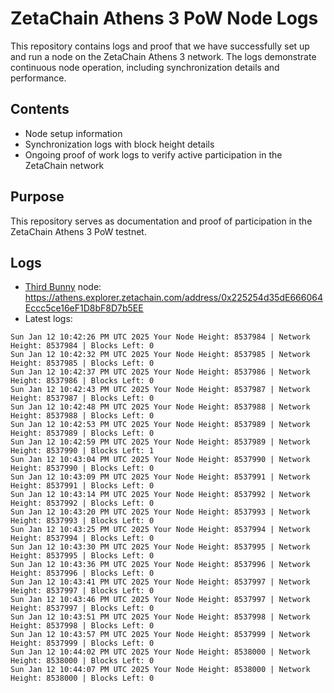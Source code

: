 # ZetaChain Athens 3 PoW Node Logs
This repository contains logs and proof that we have successfully set up and run a node on the ZetaChain Athens 3 network. The logs demonstrate continuous node operation, including synchronization details and performance.

## Contents
- Node setup information
- Synchronization logs with block height details
- Ongoing proof of work logs to verify active participation in the ZetaChain network

## Purpose
This repository serves as documentation and proof of participation in the ZetaChain Athens 3 PoW testnet.

## Logs

- [Third Bunny](https://thirdbunny.xyz/) node: https://athens.explorer.zetachain.com/address/0x225254d35dE666064Eccc5ce16eF1D8bF8D7b5EE
- Latest logs:
```
Sun Jan 12 10:42:26 PM UTC 2025 Your Node Height: 8537984 | Network Height: 8537984 | Blocks Left: 0
Sun Jan 12 10:42:32 PM UTC 2025 Your Node Height: 8537985 | Network Height: 8537985 | Blocks Left: 0
Sun Jan 12 10:42:37 PM UTC 2025 Your Node Height: 8537986 | Network Height: 8537986 | Blocks Left: 0
Sun Jan 12 10:42:43 PM UTC 2025 Your Node Height: 8537987 | Network Height: 8537987 | Blocks Left: 0
Sun Jan 12 10:42:48 PM UTC 2025 Your Node Height: 8537988 | Network Height: 8537988 | Blocks Left: 0
Sun Jan 12 10:42:53 PM UTC 2025 Your Node Height: 8537989 | Network Height: 8537989 | Blocks Left: 0
Sun Jan 12 10:42:59 PM UTC 2025 Your Node Height: 8537989 | Network Height: 8537990 | Blocks Left: 1
Sun Jan 12 10:43:04 PM UTC 2025 Your Node Height: 8537990 | Network Height: 8537990 | Blocks Left: 0
Sun Jan 12 10:43:09 PM UTC 2025 Your Node Height: 8537991 | Network Height: 8537991 | Blocks Left: 0
Sun Jan 12 10:43:14 PM UTC 2025 Your Node Height: 8537992 | Network Height: 8537992 | Blocks Left: 0
Sun Jan 12 10:43:20 PM UTC 2025 Your Node Height: 8537993 | Network Height: 8537993 | Blocks Left: 0
Sun Jan 12 10:43:25 PM UTC 2025 Your Node Height: 8537994 | Network Height: 8537994 | Blocks Left: 0
Sun Jan 12 10:43:30 PM UTC 2025 Your Node Height: 8537995 | Network Height: 8537995 | Blocks Left: 0
Sun Jan 12 10:43:36 PM UTC 2025 Your Node Height: 8537996 | Network Height: 8537996 | Blocks Left: 0
Sun Jan 12 10:43:41 PM UTC 2025 Your Node Height: 8537997 | Network Height: 8537997 | Blocks Left: 0
Sun Jan 12 10:43:46 PM UTC 2025 Your Node Height: 8537997 | Network Height: 8537997 | Blocks Left: 0
Sun Jan 12 10:43:51 PM UTC 2025 Your Node Height: 8537998 | Network Height: 8537998 | Blocks Left: 0
Sun Jan 12 10:43:57 PM UTC 2025 Your Node Height: 8537999 | Network Height: 8537999 | Blocks Left: 0
Sun Jan 12 10:44:02 PM UTC 2025 Your Node Height: 8538000 | Network Height: 8538000 | Blocks Left: 0
Sun Jan 12 10:44:07 PM UTC 2025 Your Node Height: 8538000 | Network Height: 8538000 | Blocks Left: 0
```
